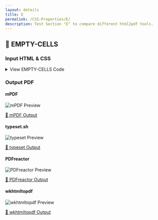 ```yaml
---
layout: details
title: E
permalink: /CSS-Properties/E/
description: Test Section "E" to compare different html2pdf tools.
---
```




## 🔬 EMPTY-CELLS

### Input HTML & CSS

<details>
    <summary>
        View EMPTY-CELLS Code
    </summary>
    <pre><code class="hljs xml"><span class="hljs-meta">&lt;!DOCTYPE <span class="hljs-meta-keyword">html</span>&gt;</span>
<span class="hljs-comment">&lt;!-- Sample from https://css-tricks.com/almanac/properties/e/empty-cells/ --&gt;</span>
<span class="hljs-tag">&lt;<span class="hljs-name">html</span> <span class="hljs-attr">lang</span>=<span class="hljs-string">"en"</span>&gt;</span>
    <span class="hljs-tag">&lt;<span class="hljs-name">head</span>&gt;</span>
        <span class="hljs-tag">&lt;<span class="hljs-name">style</span>&gt;</span><span class="css">
        <span class="hljs-comment">/* DEMO STYLES */</span>
<span class="hljs-selector-class">.table-show</span> {
  <span class="hljs-attribute">empty-cells</span>: show;
}

<span class="hljs-selector-class">.table-hide</span> {
  <span class="hljs-attribute">empty-cells</span>: hide;
}

<span class="hljs-comment">/* PRESENTATONAL STYLES */</span>
<span class="hljs-selector-tag">body</span> {
  <span class="hljs-attribute">background</span>: <span class="hljs-number">#333</span>;
  <span class="hljs-attribute">padding</span>: <span class="hljs-number">25px</span> <span class="hljs-number">0</span>;
  <span class="hljs-attribute">color</span>: <span class="hljs-number">#fff</span>;
  <span class="hljs-attribute">font-family</span>: Helvetica;
  <span class="hljs-attribute">font-size</span>: <span class="hljs-number">3em</span>;
  <span class="hljs-attribute">text-align</span>: center;
}

<span class="hljs-selector-tag">table</span> {
  <span class="hljs-attribute">margin</span>: <span class="hljs-number">25px</span> auto;
}

<span class="hljs-selector-tag">td</span> {
  <span class="hljs-attribute">background</span>: <span class="hljs-number">#fff</span>;
  <span class="hljs-attribute">border</span>: <span class="hljs-number">1px</span> solid <span class="hljs-number">#999</span>;
  <span class="hljs-attribute">padding</span>: <span class="hljs-number">10px</span> <span class="hljs-number">15px</span>;
  <span class="hljs-attribute">color</span>: green;
  <span class="hljs-attribute">cursor</span>: pointer;
}

<span class="hljs-selector-tag">td</span><span class="hljs-selector-pseudo">:hover</span> {
  <span class="hljs-attribute">background</span>: <span class="hljs-number">#eaeaea</span>;
}

<span class="hljs-selector-tag">h1</span> {
  <span class="hljs-attribute">font-size</span>: .<span class="hljs-number">5em</span>;
}
        </span><span class="hljs-tag">&lt;/<span class="hljs-name">style</span>&gt;</span>
    <span class="hljs-tag">&lt;/<span class="hljs-name">head</span>&gt;</span>
    <span class="hljs-tag">&lt;<span class="hljs-name">body</span>&gt;</span>
        <span class="hljs-tag">&lt;<span class="hljs-name">h1</span>&gt;</span>Show Empty Cells<span class="hljs-tag">&lt;/<span class="hljs-name">h1</span>&gt;</span>

        <span class="hljs-tag">&lt;<span class="hljs-name">table</span> <span class="hljs-attr">class</span>=<span class="hljs-string">"table-show"</span>&gt;</span>
          <span class="hljs-tag">&lt;<span class="hljs-name">tbody</span>&gt;</span>
            <span class="hljs-tag">&lt;<span class="hljs-name">tr</span>&gt;</span>
              <span class="hljs-tag">&lt;<span class="hljs-name">td</span>&gt;</span><span class="hljs-symbol">&amp;check;</span><span class="hljs-tag">&lt;/<span class="hljs-name">td</span>&gt;</span>
              <span class="hljs-tag">&lt;<span class="hljs-name">td</span>&gt;</span><span class="hljs-symbol">&amp;check;</span><span class="hljs-tag">&lt;/<span class="hljs-name">td</span>&gt;</span>
              <span class="hljs-tag">&lt;<span class="hljs-name">td</span>&gt;</span><span class="hljs-tag">&lt;/<span class="hljs-name">td</span>&gt;</span>
              <span class="hljs-tag">&lt;<span class="hljs-name">td</span>&gt;</span><span class="hljs-symbol">&amp;check;</span><span class="hljs-tag">&lt;/<span class="hljs-name">td</span>&gt;</span>
            <span class="hljs-tag">&lt;/<span class="hljs-name">tr</span>&gt;</span>
          <span class="hljs-tag">&lt;/<span class="hljs-name">tbody</span>&gt;</span>
        <span class="hljs-tag">&lt;/<span class="hljs-name">table</span>&gt;</span>
        
        <span class="hljs-tag">&lt;<span class="hljs-name">h1</span>&gt;</span>Hide The Cells<span class="hljs-tag">&lt;/<span class="hljs-name">h1</span>&gt;</span>
        
        <span class="hljs-tag">&lt;<span class="hljs-name">table</span> <span class="hljs-attr">class</span>=<span class="hljs-string">"table-hide"</span>&gt;</span>
           <span class="hljs-tag">&lt;<span class="hljs-name">tbody</span>&gt;</span>
            <span class="hljs-tag">&lt;<span class="hljs-name">tr</span>&gt;</span>
              <span class="hljs-tag">&lt;<span class="hljs-name">td</span>&gt;</span><span class="hljs-symbol">&amp;check;</span><span class="hljs-tag">&lt;/<span class="hljs-name">td</span>&gt;</span>
              <span class="hljs-tag">&lt;<span class="hljs-name">td</span>&gt;</span><span class="hljs-symbol">&amp;check;</span><span class="hljs-tag">&lt;/<span class="hljs-name">td</span>&gt;</span>
              <span class="hljs-tag">&lt;<span class="hljs-name">td</span>&gt;</span><span class="hljs-tag">&lt;/<span class="hljs-name">td</span>&gt;</span>
              <span class="hljs-tag">&lt;<span class="hljs-name">td</span>&gt;</span><span class="hljs-symbol">&amp;check;</span><span class="hljs-tag">&lt;/<span class="hljs-name">td</span>&gt;</span>
            <span class="hljs-tag">&lt;/<span class="hljs-name">tr</span>&gt;</span>
          <span class="hljs-tag">&lt;/<span class="hljs-name">tbody</span>&gt;</span>
        <span class="hljs-tag">&lt;/<span class="hljs-name">table</span>&gt;</span>
    <span class="hljs-tag">&lt;/<span class="hljs-name">body</span>&gt;</span>
<span class="hljs-tag">&lt;/<span class="hljs-name">html</span>&gt;</span></code></pre>
    <p>
        <a href="https://raw.githubusercontent.com/azettl/compare.html2pdf.tools/master//html/CSS%20Properties/E/empty-cells.html" target="_blank" rel="noopener">📄 Get Input HTML on GitHub</a>
    </p>
</details>

### Output PDF

<div class="details-boxes">
    <div>
        <h4>mPDF</h4>
        <img src="/{{ page.path }}/../mpdf__html_CSS_Properties_E_empty-cells.html.png" alt="mPDF Preview" />
        <p>
            <a href="/{{ page.path }}/../mpdf__html_CSS_Properties_E_empty-cells.html.pdf" target="_blank">📕 mPDF Output</a>
        </p>
    </div>
    <div>
        <h4>typeset.sh</h4>
        <img src="/{{ page.path }}/../typeset__html_CSS_Properties_E_empty-cells.html.png" alt="typeset Preview" />
        <p>
            <a href="/{{ page.path }}/../typeset__html_CSS_Properties_E_empty-cells.html.pdf" target="_blank">📕 typeset Output</a>
        </p>
    </div>
    <div>
        <h4>PDFreactor</h4>
        <img src="/{{ page.path }}/../pdfreactor__html_CSS_Properties_E_empty-cells.html.png" alt="PDFreactor Preview" />
        <p>
            <a href="/{{ page.path }}/../pdfreactor__html_CSS_Properties_E_empty-cells.html.pdf" target="_blank">📕 PDFreactor Output</a>
        </p>
    </div>
    <div>
        <h4>wkhtmltopdf</h4>
        <img src="/{{ page.path }}/../wkhtmltopdf__html_CSS_Properties_E_empty-cells.html.png" alt="wkhtmltopdf Preview" />
        <p>
            <a href="/{{ page.path }}/../wkhtmltopdf__html_CSS_Properties_E_empty-cells.html.pdf" target="_blank">📕 wkhtmltopdf Output</a>
        </p>
    </div>
</div>


